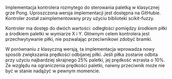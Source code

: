 Implementacja kontrolera rozmytego do sterowania paletką w klasycznej grze Pong. Uproszczona wersja implementacji jest dostępna na GitHubie. Kontroler został zaimplementowany przy użyciu biblioteki scikit-fuzzy.

Kontroler ma dostęp do dwóch wartości: odległości pomiędzy środkiem piłki a środkiem paletki w wymiarze X i Y. Głównym celem kontrolera jest przechwytywanie piłki, nie pozwalając przeciwnikowi zdobyć bramki.

W porównaniu z klasyczną wersją, ta implementacja wprowadza nowy sposób zwiększania prędkości odbijanej piłki. Jeśli piłka zostanie odbita przy użyciu najbardziej skrajnego 25% paletki, jej prędkość wzrasta o 10%. Ze względu na ograniczenia prędkości paletki, naiwny przeciwnik może nie być w stanie nadążyć w pewnym momencie.
